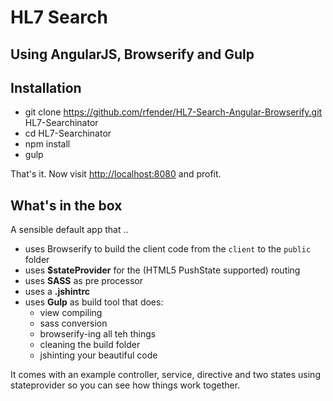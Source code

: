 # HL7 Search
## Using AngularJS, Browserify and Gulp

## Installation

- git clone https://github.com/rfender/HL7-Search-Angular-Browserify.git HL7-Searchinator
- cd HL7-Searchinator
- npm install
- gulp

That's it. Now visit [http://localhost:8080](http://localhost:8080) and profit.

## What's in the box

A sensible default app that ..

  - uses Browserify to build the client code from the `client` to the `public` folder
  - uses **$stateProvider** for the (HTML5 PushState supported) routing
  - uses **SASS** as pre processor
  - uses a **.jshintrc**
  - uses **Gulp** as build tool that does:
  	- view compiling
  	- sass conversion
  	- browserify-ing all teh things
  	- cleaning the build folder
  	- jshinting your beautiful code

It comes with an example controller, service, directive and two states using stateprovider so you can see how things work together.